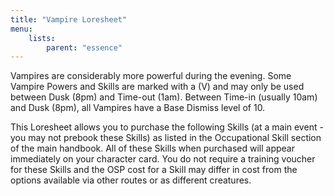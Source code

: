 ```yaml
---
title: "Vampire Loresheet"
menu:
    lists:
        parent: "essence"
---
```

Vampires are considerably more powerful during the evening. Some Vampire Powers and Skills are marked with a (V) and may only be used between Dusk (8pm) and Time-out (1am). Between Time-in (usually 10am) and Dusk (8pm), all Vampires have a Base Dismiss level of 10.

This Loresheet allows you to purchase the following Skills (at a main event - you may not prebook these Skills) as listed in the Occupational Skill section of the main handbook. All of these Skills when purchased will appear immediately on your character card. You do not require a training voucher for these Skills and the OSP cost for a Skill may differ in cost from the options available via other routes or as different creatures.